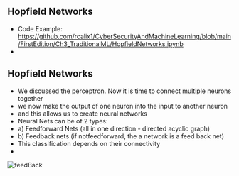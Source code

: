 ## Hopfield Networks

* Code Example: https://github.com/rcalix1/CyberSecurityAndMachineLearning/blob/main/FirstEdition/Ch3_TraditionalML/HopfieldNetworks.ipynb
* 

## Hopfield Networks

* We discussed the perceptron. Now it is time to connect multiple neurons together
* we now make the output of one neuron into the input to another neuron
* and this allows us to create neural networks
* Neural Nets can be of 2 types:
* a) Feedforward Nets (all in one direction - directed acyclic graph)
* b) Feedback nets (if notfeedforward, the a network is a feed back net)
* This classification depends on their connectivity
* 

![feedBack](perceptronCircuit.png)
